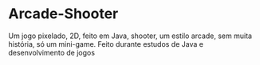 # Arcade-Shooter
Um jogo pixelado, 2D, feito em Java, shooter, um estilo arcade, sem muita história, só um mini-game.
Feito durante estudos de Java e desenvolvimento de jogos
